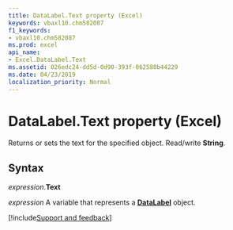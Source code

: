 ```yaml
---
title: DataLabel.Text property (Excel)
keywords: vbaxl10.chm582087
f1_keywords:
- vbaxl10.chm582087
ms.prod: excel
api_name:
- Excel.DataLabel.Text
ms.assetid: 026edc24-dd5d-0d90-393f-062580b44229
ms.date: 04/23/2019
localization_priority: Normal
---
```



# DataLabel.Text property (Excel)

Returns or sets the text for the specified object. Read/write **String**.


## Syntax

_expression_.**Text**

_expression_ A variable that represents a **[DataLabel](excel.datalabel(object).md)** object.




[!include[Support and feedback](~/includes/feedback-boilerplate.md)]